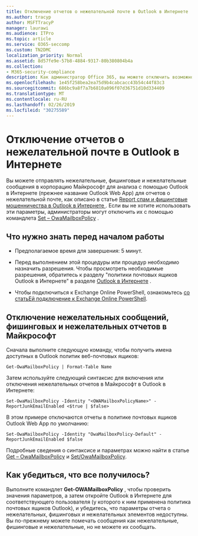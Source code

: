 ```yaml
---
title: Отключение отчетов о нежелательной почте в Outlook в Интернете
ms.author: tracyp
author: MSFTTracyP
manager: laurawi
ms.audience: ITPro
ms.topic: article
ms.service: O365-seccomp
ms.custom: TN2DMC
localization_priority: Normal
ms.assetid: 8d57fe9e-57b8-4884-9317-80b380804b4a
ms.collection:
- M365-security-compliance
description: Как администратор Office 365, вы можете отключить возможность отправки отчетов о нежелательной почте для пользователей.
ms.openlocfilehash: 1e45f258bea2ea75d9b4cabcacc43b54c44f83c3
ms.sourcegitcommit: 686bc9a8f7a7b6810a096f07d36751d10d334409
ms.translationtype: MT
ms.contentlocale: ru-RU
ms.lasthandoff: 02/26/2019
ms.locfileid: "30275589"
---
```

# <a name="turn-off-junk-email-reporting-in-outlook-on-the-web"></a>Отключение отчетов о нежелательной почте в Outlook в Интернете

Вы можете отправлять нежелательные, фишинговые и нежелательные сообщения в корпорацию Майкрософт для анализа с помощью Outlook в Интернете (прежнее название Outlook Web App) для отчетов о нежелательной почте, как описано в статье [Report спам и фишинговые мошенничества в Outlook в Интернете ](report-junk-email-and-phishing-scams-in-outlook-on-the-web-eop.md). Если вы не хотите использовать эти параметры, администраторы могут отключить их с помощью командлета [Set – OwaMailboxPolicy](http://technet.microsoft.com/library/530166f7-ab42-4609-ba73-9b5a39b567be.aspx) . 
  
## <a name="what-do-you-need-to-know-before-you-begin"></a>Что нужно знать перед началом работы
<a name="sectionSection0"> </a>

- Предполагаемое время для завершения: 5 минут.
    
- Перед выполнением этой процедуры или процедур необходимо назначить разрешения. Чтобы просмотреть необходимые разрешения, обратитесь к разделу "политики почтовых ящиков Outlook в Интернете" в разделе [Outlook в Интернете](http://technet.microsoft.com/library/57eca42a-5a7f-4c65-89f0-7a84f2dbea19.aspx#OutlookWebApp) . 

- Чтобы подключиться к Exchange Online PowerShell, ознакомьтесь [со статьЕй подключение к Exchange Online PowerShell](https://docs.microsoft.com/powershell/exchange/exchange-online/connect-to-exchange-online-powershell/connect-to-exchange-online-powershell).

## <a name="turn-off-junk-phishing-and-not-junk-reporting-to-microsoft"></a>Отключение нежелательных сообщений, фишинговых и нежелательных отчетов в Майкрософт
<a name="sectionSection1"> </a>

Сначала выполните следующую команду, чтобы получить имена доступных в Outlook политик веб-почтовых ящиков:
  
```
Get-OwaMailboxPolicy | Format-Table Name
```

Затем используйте следующий синтаксис для включения или отключения нежелательных отчетов в Майкрософт в Outlook в Интернете:
  
```
Set-OwaMailboxPolicy -Identity "<OWAMailboxPolicyName>" -ReportJunkEmailEnabled <$true | $false>
```

В этом примере отключаются отчеты в политике почтовых ящиков Outlook Web App по умолчанию:
  
```
Set-OwaMailboxPolicy -Identity "OwaMailboxPolicy-Default" -ReportJunkEmailEnabled $false
```

Подробные сведения о синтаксисе и параметрах можно найти в статье [Get – OwaMailboxPolicy](http://technet.microsoft.com/library/bdd580d3-8812-4b4a-93e8-c6401b0d2f0f.aspx) и [Set/OwaMailboxPolicy](http://technet.microsoft.com/library/530166f7-ab42-4609-ba73-9b5a39b567be.aspx).

## <a name="how-do-you-know-this-worked"></a>Как убедиться, что все получилось?
<a name="sectionSection2"> </a>

Выполните командлет **Get-OWAMailboxPolicy** , чтобы проверить значения параметров, а затем откройте Outlook в Интернете для соответствующего пользователя (у которого к ним применена политика почтовых ящиков Outlook), и убедитесь, что параметры отчета о нежелательных, фишинговых и нежелательных элементов недоступны. Вы по-прежнему можете помечать сообщения как нежелательные, фишинговые и нежелательные, но не можете их сообщать. 
